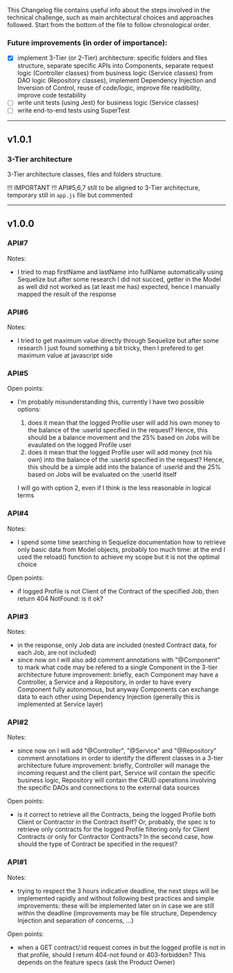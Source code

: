This Changelog file contains useful info about the steps involved in the technical challenge, such as main architectural choices and approaches followed.
Start from the bottom of the file to follow chronological order.

### Future improvements (in order of importance):
- [x] implement 3-Tier (or 2-Tier) architecture: specific folders and files structure, separate specific APIs into Components, separate request logic (Controller classes) from business logic (Service classes) from DAO logic (Repository classes), implement Dependency Injection and Inversion of Control, reuse of code/logic, improve file readibility, improve code testability
- [ ] write unit tests (using Jest) for business logic (Service classes)
- [ ] write end-to-end tests using SuperTest

---

## v1.0.1

### 3-Tier architecture
3-Tier architecture classes, files and folders structure.

!!! IMPORTANT !!! API#5,6,7 still to be aligned to 3-Tier architecture, temporary still in `app.js` file but commented

---

## v1.0.0

### API#7
Notes:
- I tried to map firstName and lastName into fullName automatically using Sequelize but after some research I did not succed, getter in the Model as well did not worked as (at least me has) expected, hence I manually mapped the result of the response

### API#6
Notes:
- I tried to get maximum value directly through Sequelize but after some research I just found something a bit tricky, then I prefered to get maximum value at javascript side

### API#5
Open points:
- I'm probably misunderstanding this, currently I have two possible options:
    1. does it mean that the logged Profile user will add his own money to the balance of the :userId specified in the request? Hence, this should be a balance movement and the 25% based on Jobs will be evaulated on the logged Profile user
    2. does it mean that the logged Profile user will add money (not his own) into the balance of the :userId specified in the request? Hence, this should be a simple add into the balance of :userId and the 25% based on Jobs will be evaluated on the :userId itself

    I will go with option 2, even if I think is the less reasonable in logical terms

### API#4
Notes:
- I spend some time searching in Sequelize documentation how to retrieve only basic data from Model objects, probably too much time: at the end I used the reload() function to achieve my scope but it is not the optimal choice

Open points:
- if logged Profile is not Client of the Contract of the specified Job, then return 404 NotFound: is it ok?

### API#3
Notes:
- in the response, only Job data are included (nested Contract data, for each Job, are not included)
- since now on I will also add comment annotations with "@Component" to mark what code may be refered to a single Component in the 3-tier architecture future improvement: briefly, each Component may have a Controller, a Service and a Repository, in order to have every Component fully autonomous, but anyway Components can exchange data to each other using Dependency Injection (generally this is implemented at Service layer)

### API#2
Notes:
- since now on I will add "@Controller", "@Service" and "@Repository" comment annotations in order to identify the different classes in a 3-tier architecture future improvement: briefly, Controller will manage the incoming request and the client part, Service will contain the specific business logic, Repository will contain the CRUD operations involving the specific DAOs and connections to the external data sources

Open points:
- is it correct to retrieve all the Contracts, being the logged Profile both Client or Contractor in the Contract itself? Or, probably, the spec is to retrieve only contracts for the logged Profile filtering only for Client Contracts or only for Contractor Contracts? In the second case, how should the type of Contract be specified in the request?

### API#1
Notes:
- trying to respect the 3 hours indicative deadline, the next steps will be implemented rapidly and without following best practices and simple improvements: these will be implemented later on in case we are still within the deadline (improvements may be file structure, Dependency Injection and separation of concerns, ...)

Open points:
- when a GET contract/:id request comes in but the logged profile is not in that profile, should I return 404-not found or 403-forbidden? This depends on the feature specs (ask the Product Owner)

